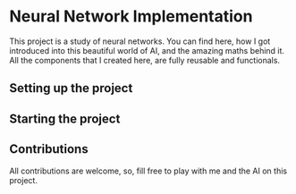 # Neural Network Implementation

This project is a study of neural networks. You can find here, how I got introduced into this beautiful world of AI, and the amazing maths behind it. All the components that I created here, are fully reusable and functionals.

## Setting up the project

## Starting the project

## Contributions

All contributions are welcome, so, fill free to play with me and the AI on this project.
